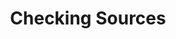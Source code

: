 ---
_date: between 1934 and 2009
derivativo_link: https://derivativo-1.library.columbia.edu/iiif/2/ldpd:341167/
dlc_link: https://dlc.library.columbia.edu/catalog/cul:pnvx0k6dzz
format: photographs
iiif_json: https://derivativo-1.library.columbia.edu/iiif/2/ldpd:341167/info.json
name: Warman, Manny, -1983
native_jpg: https://derivativo-1.library.columbia.edu/iiif/2/ldpd:341167/full/!768,768/0/native.jpg
shelf_location: Box no. Box 129, Folder no. Folder 2 (Academics - Affiliated Institutions
  - Columbia University Press), Historical Photograph Collection
subjects: Academic libraries; College students; New York (N.Y.)
summary: '"''Theodore Shabad, assistant editor of the Gazetteer, checks data on source
  which include a Communist atlas published in 1950, and the China Postal Guide in
  both Chinese and English editions. ''"'
title: Checking Sources
layout: photo-page
---
